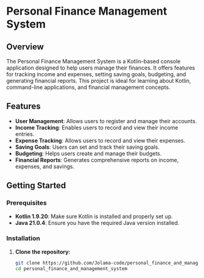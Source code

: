 # Personal Finance Management System

## Overview
The Personal Finance Management System is a Kotlin-based console application designed to help users manage their finances. It offers features for tracking income and expenses, setting saving goals, budgeting, and generating financial reports. This project is ideal for learning about Kotlin, command-line applications, and financial management concepts.

## Features
- **User Management**: Allows users to register and manage their accounts.
- **Income Tracking**: Enables users to record and view their income entries.
- **Expense Tracking**: Allows users to record and view their expenses.
- **Saving Goals**: Users can set and track their saving goals.
- **Budgeting**: Helps users create and manage their budgets.
- **Financial Reports**: Generates comprehensive reports on income, expenses, and savings.

## Getting Started

### Prerequisites
- **Kotlin 1.9.20**: Make sure Kotlin is installed and properly set up.
- **Java 21.0.4**: Ensure you have the required Java version installed.

### Installation

1. **Clone the repository:**
   ```bash
   git clone https://github.com/Jolama-code/personal_finance_and_management_system.git
   cd personal_finance_and_management_system
